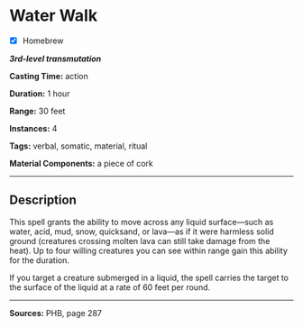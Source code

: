 # Water Walk

- [x] Homebrew

***3rd-level transmutation***

**Casting Time:** action

**Duration:** 1 hour

**Range:** 30 feet

**Instances:** 4

**Tags:** verbal, somatic, material, ritual

**Material Components:** a piece of cork

---

## Description
This spell grants the ability to move across any liquid surface&mdash;such as water, acid, mud, snow, quicksand, or lava&mdash;as if it were harmless solid ground (creatures crossing molten lava can still take damage from the heat).
Up to four willing creatures you can see within range gain this ability for the duration.

If you target a creature submerged in a liquid, the spell carries the target to the surface of the liquid at a rate of 60 feet per round.

---

**Sources:** PHB, page 287
